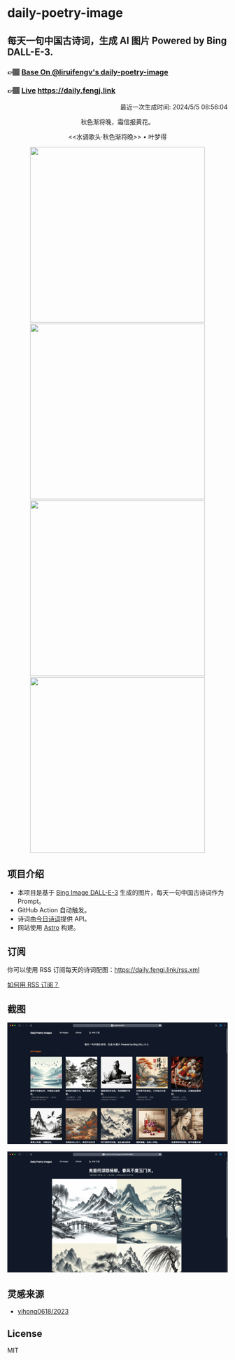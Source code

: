 
# daily-poetry-image

## 每天一句中国古诗词，生成 AI 图片 Powered by Bing DALL-E-3.

### 👉🏽 [Base On @liruifengv's daily-poetry-image](https://github.com/liruifengv/daily-poetry-image)

### 👉🏽 [Live](https://daily.fengj.link) https://daily.fengj.link

<p align="right">
  最近一次生成时间: 2024/5/5 08:56:04
</p>
<p align="center">
秋色渐将晚，霜信报黄花。
</p>
<p align="center">
<<水调歌头·秋色渐将晚>> • 叶梦得
</p>
<p align="center">
<img src="https://tse2.mm.bing.net/th/id/OIG1.usWKQzerB8irWZQJ0.yW" height="400" width="400" />
<img src="https://tse1.mm.bing.net/th/id/OIG1.AMxvs8LeQhLfxSHs.skE" height="400" width="400" />
<img src="https://tse3.mm.bing.net/th/id/OIG1.mSLChWDybmgnAvPW7qX1" height="400" width="400" />
<img src="https://tse3.mm.bing.net/th/id/OIG1.o6hlohsUZcKozIl07J_Z" height="400" width="400" />
</p>

## 项目介绍

-   本项目是基于 [Bing Image DALL-E-3](https://www.bing.com/images/create) 生成的图片，每天一句中国古诗词作为 Prompt。
-   GitHub Action 自动触发。
-   诗词由[今日诗词](https://www.jinrishici.com/)提供 API。
-   网站使用 [Astro](https://astro.build) 构建。

## 订阅

你可以使用 RSS 订阅每天的诗词配图：https://daily.fengj.link/rss.xml

[如何用 RSS 订阅？](https://zhuanlan.zhihu.com/p/55026716)

## 截图

![图片列表](./screenshots/Snipaste_2023-12-28_21-00-26.png)

![图片详情](./screenshots/Snipaste_2023-12-28_21-00-53.png)

## 灵感来源

-   [yihong0618/2023](https://github.com/yihong0618/2023)

## License

MIT
